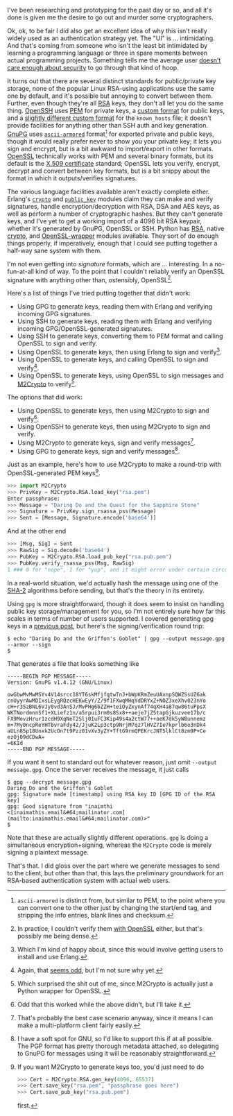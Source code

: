 I've been researching and prototyping for the past day or so, and all it's done is given me the desire to go out and murder some cryptographers.

Ok, ok, to be fair I did also get an excellent idea of why this isn't really widely used as an authentication strategy yet. The "UI" is ... intimidating. And that's coming from someone who isn't the least bit intimidated by learning a programming language or three in spare moments between actual programming projects. Something tells me the average user [doesn't care enough about security](http://techland.time.com/2011/11/22/the-25-most-popular-and-worst-passwords-of-2011/) to go through that kind of hoop.

It turns out that there are several distinct standards for public/private key storage, none of the popular Linux RSA-using applications use the same one by default, and it's possible but annoying to convert between them. Further, even though they're all [RSA](http://en.wikipedia.org/wiki/RSA_(algorithm)) keys, they don't all let you do the same thing. [OpenSSH](http://www.openssh.org/) uses [PEM](http://ospkibook.sourceforge.net/docs/OSPKI-2.4.7/OSPKI-html/sample-priv-key.htm) for private keys, a [custom format](http://help.globalscape.com/help/eft6/Server_SSH_Key_Formats.htm) for public keys, and a [slightly different custom format](http://amath.colorado.edu/computing/unix/sshknownhosts.html) for the `known_hosts` file; it doesn't provide facilities for anything other than SSH auth and key generation. [GnuPG](http://www.gnupg.org/) uses [`ascii-armored`](http://www.spywarewarrior.com/uiuc/gpg/gpg-com-4.htm#4-2b) format[^armored-elaboration] for exported private and public keys, though it would really prefer never to show you your private key; it lets you sign and encrypt, but is a bit awkward to import/export in other formats. [OpenSSL](http://www.openssl.org/) technically works with PEM and several binary formats, but its default is the [X.509 certificate](http://en.wikipedia.org/wiki/X.509#Sample_X.509_certificates) standard; OpenSSL lets you verify, encrypt, decrypt and convert between key formats, but is a bit snippy about the format in which it outputs/verifies signatures.

[^armored-elaboration]: `ascii-armored` is distinct from, but similar to PEM, to the point where you can convert one to the other just by changing the start/end tag, and stripping the info entries, blank lines and checksum.

The various language facilities available aren't exactly complete either. Erlang's [`crypto`](http://www.erlang.org/doc/man/crypto.html) and [`public_key`](http://www.erlang.org/doc/man/public_key.html) modules claim they can make and verify signatures, handle encryption/decryption with RSA, DSA and AES keys, as well as perform a number of cryptographic hashes. But they can't generate keys, and I've yet to get a working import of a 4096 bit RSA keypair, whether it's generated by GnuPG, OpenSSL or SSH. Python has [RSA](http://stuvel.eu/rsa), native [crypto](https://www.dlitz.net/software/pycrypto/), and [OpenSSL-wrapper](http://chandlerproject.org/bin/view/Projects/MeTooCrypto) modules available. They sort of do enough things properly, if imperatively, enough that I could see putting together a half-way sane system with them.

I'm not even getting into *signature* formats, which are ... interesting. In a no-fun-at-all kind of way. To the point that I couldn't reliably verify an OpenSSL signature with anything other than, ostensibly, OpenSSL[^in-practice].

[^in-practice]: In practice, I couldn't verify them [with OpenSSL](http://stackoverflow.com/questions/11036863/signing-and-verifying-with-openssl) either, but that's possibly me being dense.

Here's a list of things I've tried putting together that didn't work:

- Using GPG to generate keys, reading them with Erlang and verifying incoming GPG signatures.
- Using SSH to generate keys, reading them with Erlang and verifying incoming GPG/OpenSSL-generated signatures.
- Using SSH to generate keys, converting them to PEM format and calling OpenSSL to sign and verify.
- Using OpenSSL to generate keys, then using Erlang to sign and verify[^kinda-happy-about].
- Using OpenSSL to generate keys, and calling OpenSSL to sign and verify[^again-seems-odd].
- Using OpenSSL to generate keys, using OpenSSL to sign messages and [M2Crypto](http://chandlerproject.org/bin/view/Projects/MeTooCrypto) to verify[^quite-surprising].

[^kinda-happy-about]: Which I'm kind of happy about, since this would involve getting users to install and use Erlang.
[^again-seems-odd]: Again, that [seems odd](http://stackoverflow.com/questions/11036863/signing-and-verifying-with-openssl), but I'm not sure why yet.
[^quite-surprising]: Which surprised the shit out of me, since M2Crypto is actually just a Python wrapper for OpenSSL.

The options that did work:

- Using OpenSSL to generate keys, then using M2Crypto to sign and verify[^odd-that-this-worked].
- Using OpenSSH to generate keys, then using M2Crypto to sign and verify.
- Using M2Crypto to generate keys, sign and verify messages[^probably-best-case-anyway].
- Using GPG to generate keys, sign and verify messages[^soft-spot-for-gnu].

[^odd-that-this-worked]: Odd that this worked while the above didn't, but I'll take it.
[^probably-best-case-anyway]: That's probably the best case scenario anyway, since it means I can make a multi-platform client fairly easily.
[^soft-spot-for-gnu]: I have a soft spot for GNU, so I'd like to support this if at all possible. The PGP format has pretty thorough metadata attached, so delegating to GnuPG for messages using it will be reasonably straightforward.

Just as an example, here's how to use M2Crypto to make a round-trip with OpenSSL-generated PEM keys[^if-you-want-m2crypto].

[^if-you-want-m2crypto]: If you want M2Crypto to generate keys too, you'd just need to do

    ```python
    >>> Cert = M2Crypto.RSA.gen_key(4096, 65537)
    >>> Cert.save_key("rsa.pem", "passphrase goes here")
    >>> Cert.save_pub_key("rsa.pub.pem")
    ```

    first.

```python
>>> import M2Crypto
>>> PrivKey = M2Crypto.RSA.load_key("rsa.pem")
Enter passphrase:
>>> Message = "Daring Do and the Quest for the Sapphire Stone"
>>> Signature = PrivKey.sign_rsassa_pss(Message)
>>> Sent = [Message, Signature.encode('base64')]
```

And at the other end

```python
>>> [Msg, Sig] = Sent
>>> RawSig = Sig.decode('base64')
>>> PubKey = M2Crypto.RSA.load_pub_key("rsa.pub.pem")
>>> PubKey.verify_rsassa_pss(Msg, RawSig)
1 ### 0 for "nope", 1 for "yup", and it might error under certain circumstances
```

In a real-world situation, we'd actually hash the message using one of the [SHA-2](http://en.wikipedia.org/wiki/SHA-2) algorithms before sending, but that's the theory in its entirety.

Using `gpg` is more straightforward, though it does seem to insist on handling public key storage/management for you, so I'm not entirely sure how far this scales in terms of number of users supported. I covered generating gpg keys in a [previous post](http://langnostic.blogspot.ca/2012/01/passing-notes.html), but here's the signing/verification round trip:

```
$ echo "Daring Do and the Griffon's Goblet" | gpg --output message.gpg --armor --sign
$
```

That generates a file that looks something like

```
-----BEGIN PGP MESSAGE-----
Version: GnuPG v1.4.12 (GNU/Linux)

owGbwMvMwMSYv4V14srcc18YT6skMfjfqtwTnJ+bWpKRmZeuUAxnpSQWZSsUZ6ak
cnUyyrAwMDIxsLEygRQzcHEKwEyY/Z/9f1FXwqMHqYdDRYxZ+NOZ3xeXhv023nYo
cH+r3SzBNL6VJy0vd3AnSJ/MvPHg6bZZH+teiOyZxynAf74qXH4a87qw86tuPpsX
WKTNordmnnSf1+XLiefz1n/a5rpui3rm0s8Sx8++aeje7jZ5tapGjkuzvee17b/c
FX9MevzHrur1zcdH9XqNeT2Slj01uFC3Kip49s4a2ctW77++aeK7dk5yW8unnemz
m+7My0ncpReYHTbvraFdy42/JjuK2Lp3ctp9NrjM7qz7lHVZ7Ie7kprlb6o3nDk4
aULn85p18Unxk2UcOn7t9Pzz01vXv3yZY+TftG9rmQPEKrcJNT5lklCt8zm9P+Ce
ezOj09dCDwA=
=6KId
-----END PGP MESSAGE-----
```

If you want it sent to standard out for whatever reason, just omit `--output message.gpg`. Once the server receives the message, it just calls

```
$ gpg --decrypt message.gpg
Daring Do and the Griffon's Goblet
gpg: Signature made [timestamp] using RSA key ID [GPG ID of the RSA key]
gpg: Good signature from "inaimthi <[inaimathis.email&#64;mailinator.com](mailto:inaimathis.email&#64;mailinator.com)>"
$
```

Note that these are actually slightly different operations. `gpg` is doing a simultaneous encryption+signing, whereas the `M2Crypto` code is merely signing a plaintext message.

That's that. I did gloss over the part where we generate messages to send to the client, but other than that, this lays the preliminary groundwork for an RSA-based authentication system with actual web users.
